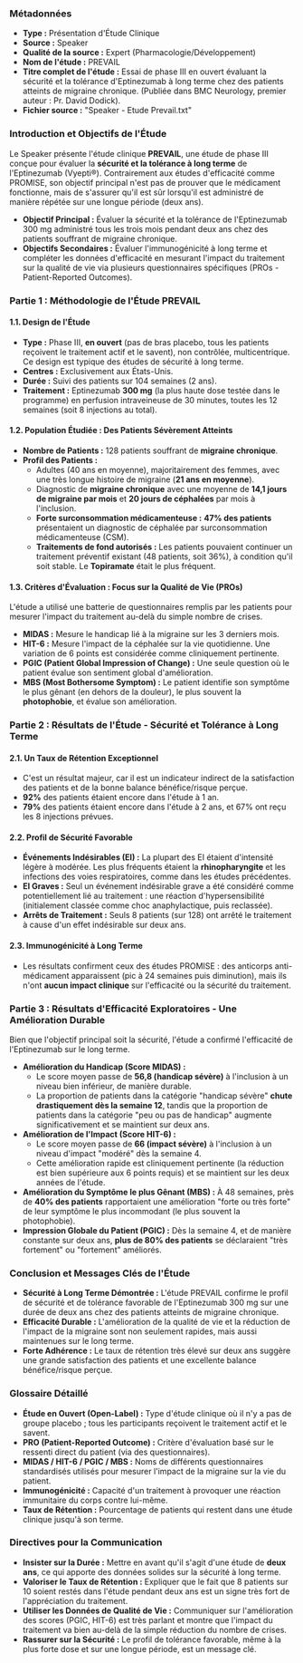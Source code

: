 ### Métadonnées

- **Type :** Présentation d'Étude Clinique
- **Source :** Speaker
- **Qualité de la source :** Expert (Pharmacologie/Développement)
- **Nom de l'étude :** PREVAIL
- **Titre complet de l'étude :** Essai de phase III en ouvert évaluant la sécurité et la tolérance d'Eptinezumab à long terme chez des patients atteints de migraine chronique. (Publiée dans BMC Neurology, premier auteur : Pr. David Dodick).
- **Fichier source :** "Speaker - Etude Prevail.txt"

### Introduction et Objectifs de l'Étude

Le Speaker présente l'étude clinique **PREVAIL**, une étude de phase III conçue pour évaluer la **sécurité et la tolérance à long terme** de l'Eptinezumab (Vyepti®). Contrairement aux études d'efficacité comme PROMISE, son objectif principal n'est pas de prouver que le médicament fonctionne, mais de s'assurer qu'il est sûr lorsqu'il est administré de manière répétée sur une longue période (deux ans).

- **Objectif Principal :** Évaluer la sécurité et la tolérance de l'Eptinezumab 300 mg administré tous les trois mois pendant deux ans chez des patients souffrant de migraine chronique.
- **Objectifs Secondaires :** Évaluer l'immunogénicité à long terme et compléter les données d'efficacité en mesurant l'impact du traitement sur la qualité de vie via plusieurs questionnaires spécifiques (PROs - Patient-Reported Outcomes).

### Partie 1 : Méthodologie de l'Étude PREVAIL

#### 1.1. Design de l'Étude

- **Type :** Phase III, **en ouvert** (pas de bras placebo, tous les patients reçoivent le traitement actif et le savent), non contrôlée, multicentrique. Ce design est typique des études de sécurité à long terme.
- **Centres :** Exclusivement aux États-Unis.
- **Durée :** Suivi des patients sur 104 semaines (2 ans).
- **Traitement :** Eptinezumab **300 mg** (la plus haute dose testée dans le programme) en perfusion intraveineuse de 30 minutes, toutes les 12 semaines (soit 8 injections au total).

#### 1.2. Population Étudiée : Des Patients Sévèrement Atteints

- **Nombre de Patients :** 128 patients souffrant de **migraine chronique**.
- **Profil des Patients :**
  - Adultes (40 ans en moyenne), majoritairement des femmes, avec une très longue histoire de migraine (**21 ans en moyenne**).
  - Diagnostic de **migraine chronique** avec une moyenne de **14,1 jours de migraine par mois** et **20 jours de céphalées** par mois à l'inclusion.
  - **Forte surconsommation médicamenteuse :** **47% des patients** présentaient un diagnostic de céphalée par surconsommation médicamenteuse (CSM).
  - **Traitements de fond autorisés :** Les patients pouvaient continuer un traitement préventif existant (48 patients, soit 36%), à condition qu'il soit stable. Le **Topiramate** était le plus fréquent.

#### 1.3. Critères d'Évaluation : Focus sur la Qualité de Vie (PROs)

L'étude a utilisé une batterie de questionnaires remplis par les patients pour mesurer l'impact du traitement au-delà du simple nombre de crises.

- **MIDAS :** Mesure le handicap lié à la migraine sur les 3 derniers mois.
- **HIT-6 :** Mesure l'impact de la céphalée sur la vie quotidienne. Une variation de 6 points est considérée comme cliniquement pertinente.
- **PGIC (Patient Global Impression of Change) :** Une seule question où le patient évalue son sentiment global d'amélioration.
- **MBS (Most Bothersome Symptom) :** Le patient identifie son symptôme le plus gênant (en dehors de la douleur), le plus souvent la **photophobie**, et évalue son amélioration.

### Partie 2 : Résultats de l'Étude - Sécurité et Tolérance à Long Terme

#### 2.1. Un Taux de Rétention Exceptionnel

- C'est un résultat majeur, car il est un indicateur indirect de la satisfaction des patients et de la bonne balance bénéfice/risque perçue.
- **92%** des patients étaient encore dans l'étude à 1 an.
- **79%** des patients étaient encore dans l'étude à 2 ans, et 67% ont reçu les 8 injections prévues.

#### 2.2. Profil de Sécurité Favorable

- **Événements Indésirables (EI) :** La plupart des EI étaient d'intensité légère à modérée. Les plus fréquents étaient la **rhinopharyngite** et les infections des voies respiratoires, comme dans les études précédentes.
- **EI Graves :** Seul un événement indésirable grave a été considéré comme potentiellement lié au traitement : une réaction d'hypersensibilité (initialement classée comme choc anaphylactique, puis reclassée).
- **Arrêts de Traitement :** Seuls 8 patients (sur 128) ont arrêté le traitement à cause d'un effet indésirable sur deux ans.

#### 2.3. Immunogénicité à Long Terme

- Les résultats confirment ceux des études PROMISE : des anticorps anti-médicament apparaissent (pic à 24 semaines puis diminution), mais ils n'ont **aucun impact clinique** sur l'efficacité ou la sécurité du traitement.

### Partie 3 : Résultats d'Efficacité Exploratoires - Une Amélioration Durable

Bien que l'objectif principal soit la sécurité, l'étude a confirmé l'efficacité de l'Eptinezumab sur le long terme.

- **Amélioration du Handicap (Score MIDAS) :**
  - Le score moyen passe de **56,8 (handicap sévère)** à l'inclusion à un niveau bien inférieur, de manière durable.
  - La proportion de patients dans la catégorie "handicap sévère" **chute drastiquement dès la semaine 12**, tandis que la proportion de patients dans la catégorie "peu ou pas de handicap" augmente significativement et se maintient sur deux ans.
- **Amélioration de l'Impact (Score HIT-6) :**
  - Le score moyen passe de **66 (impact sévère)** à l'inclusion à un niveau d'impact "modéré" dès la semaine 4.
  - Cette amélioration rapide est cliniquement pertinente (la réduction est bien supérieure aux 6 points requis) et se maintient sur les deux années de l'étude.
- **Amélioration du Symptôme le plus Gênant (MBS) :** À 48 semaines, près de **40% des patients** rapportaient une amélioration "forte ou très forte" de leur symptôme le plus incommodant (le plus souvent la photophobie).
- **Impression Globale du Patient (PGIC) :** Dès la semaine 4, et de manière constante sur deux ans, **plus de 80% des patients** se déclaraient "très fortement" ou "fortement" améliorés.

### Conclusion et Messages Clés de l'Étude

- **Sécurité à Long Terme Démontrée :** L'étude PREVAIL confirme le profil de sécurité et de tolérance favorable de l'Eptinezumab 300 mg sur une durée de deux ans chez des patients atteints de migraine chronique.
- **Efficacité Durable :** L'amélioration de la qualité de vie et la réduction de l'impact de la migraine sont non seulement rapides, mais aussi maintenues sur le long terme.
- **Forte Adhérence :** Le taux de rétention très élevé sur deux ans suggère une grande satisfaction des patients et une excellente balance bénéfice/risque perçue.

### Glossaire Détaillé

- **Étude en Ouvert (Open-Label) :** Type d'étude clinique où il n'y a pas de groupe placebo ; tous les participants reçoivent le traitement actif et le savent.
- **PRO (Patient-Reported Outcome) :** Critère d'évaluation basé sur le ressenti direct du patient (via des questionnaires).
- **MIDAS / HIT-6 / PGIC / MBS :** Noms de différents questionnaires standardisés utilisés pour mesurer l'impact de la migraine sur la vie du patient.
- **Immunogénicité :** Capacité d'un traitement à provoquer une réaction immunitaire du corps contre lui-même.
- **Taux de Rétention :** Pourcentage de patients qui restent dans une étude clinique jusqu'à son terme.

### Directives pour la Communication

- **Insister sur la Durée :** Mettre en avant qu'il s'agit d'une étude de **deux ans**, ce qui apporte des données solides sur la sécurité à long terme.
- **Valoriser le Taux de Rétention :** Expliquer que le fait que 8 patients sur 10 soient restés dans l'étude pendant deux ans est un signe très fort de l'appréciation du traitement.
- **Utiliser les Données de Qualité de Vie :** Communiquer sur l'amélioration des scores (PGIC, HIT-6) est très parlant et montre que l'impact du traitement va bien au-delà de la simple réduction du nombre de crises.
- **Rassurer sur la Sécurité :** Le profil de tolérance favorable, même à la plus forte dose et sur une longue période, est un message clé.
